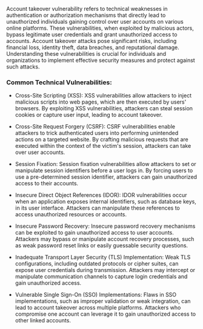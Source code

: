 Account takeover vulnerability refers to technical weaknesses in authentication or authorization mechanisms that directly lead to unauthorized individuals gaining control over user accounts on various online platforms. These vulnerabilities, when exploited by malicious actors, bypass legitimate user credentials and grant unauthorized access to accounts. Account takeover attacks pose significant risks, including financial loss, identity theft, data breaches, and reputational damage. Understanding these vulnerabilities is crucial for individuals and organizations to implement effective security measures and protect against such attacks.

### Common Technical Vulnerabilities:

- Cross-Site Scripting (XSS): XSS vulnerabilities allow attackers to inject malicious scripts into web pages, which are then executed by users' browsers.
By exploiting XSS vulnerabilities, attackers can steal session cookies or capture user input, leading to account takeover.


- Cross-Site Request Forgery (CSRF): CSRF vulnerabilities enable attackers to trick authenticated users into performing unintended actions on a targeted website.
By crafting malicious requests that are executed within the context of the victim's session, attackers can take over user accounts.


- Session Fixation: Session fixation vulnerabilities allow attackers to set or manipulate session identifiers before a user logs in.
By forcing users to use a pre-determined session identifier, attackers can gain unauthorized access to their accounts.


- Insecure Direct Object References (IDOR): IDOR vulnerabilities occur when an application exposes internal identifiers, such as database keys, in its user interface.
Attackers can manipulate these references to access unauthorized resources or accounts.


- Insecure Password Recovery: Insecure password recovery mechanisms can be exploited to gain unauthorized access to user accounts.
Attackers may bypass or manipulate account recovery processes, such as weak password reset links or easily guessable security questions.


- Inadequate Transport Layer Security (TLS) Implementation: Weak TLS configurations, including outdated protocols or cipher suites, can expose user credentials during transmission.
Attackers may intercept or manipulate communication channels to capture login credentials and gain unauthorized access.


- Vulnerable Single Sign-On (SSO) Implementations: Flaws in SSO implementations, such as improper validation or weak integration, can lead to account takeover across multiple platforms.
Attackers who compromise one account can leverage it to gain unauthorized access to other linked accounts.